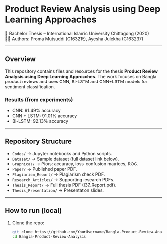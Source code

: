 # Product Review Analysis using Deep Learning Approaches  
📌 Bachelor Thesis – International Islamic University Chittagong (2020)  
👩‍🎓 Authors: Proma Mutsuddi (C163215), Ayesha Julekha (C163237)

---

## Overview
This repository contains files and resources for the thesis **Product Review Analysis using Deep Learning Approaches**. The work focuses on Bangla product reviews and uses CNN, Bi-LSTM and CNN+LSTM models for sentiment classification.

### Results (from experiments)
- CNN: 91.49% accuracy  
- CNN + LSTM: 91.01% accuracy  
- Bi-LSTM: 92.13% accuracy

---

## Repository Structure
- `Codes/` → Jupyter notebooks and Python scripts.  
- `Dataset/` → Sample dataset (full dataset link below).  
- `Graphical/` → Plots: accuracy, loss, confusion matrices, ROC.  
- `Paper/` → Published paper PDF.  
- `Plagiarism_Report/` → Plagiarism check PDF.  
- `Research_Articles/` → Supporting research PDFs.  
- `Thesis_Report/` → Full thesis PDF (137_Report.pdf).  
- `Thesis_Presentation/` → Presentation slides.

---

## How to run (local)
1. Clone the repo:
   ```bash
   git clone https://github.com/YourUsername/Bangla-Product-Review-Analysis.git
   cd Bangla-Product-Review-Analysis

